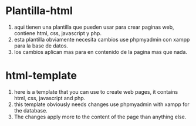 # Plantilla-html
1. aqui tienen una plantilla que pueden usar para crear paginas web, contiene html, css, javascript y php.
2. esta plantilla obviamente necesita cambios use phpmyadmin con xampp para la base de datos.
3. los cambios aplican mas para en contenido de la pagina mas que nada.

# html-template
1. here is a template that you can use to create web pages, it contains html, css, javascript and php.
2. this template obviously needs changes use phpmyadmin with xampp for the database.
3. The changes apply more to the content of the page than anything else.

